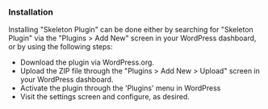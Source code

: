 ### Installation 

Installing "Skeleton Plugin" can be done either by searching for "Skeleton Plugin" via the "Plugins > Add New" screen in your WordPress dashboard, or by using the following steps:

* Download the plugin via WordPress.org.
* Upload the ZIP file through the "Plugins > Add New > Upload" screen in your WordPress dashboard.
* Activate the plugin through the 'Plugins' menu in WordPress
* Visit the settings screen and configure, as desired.

